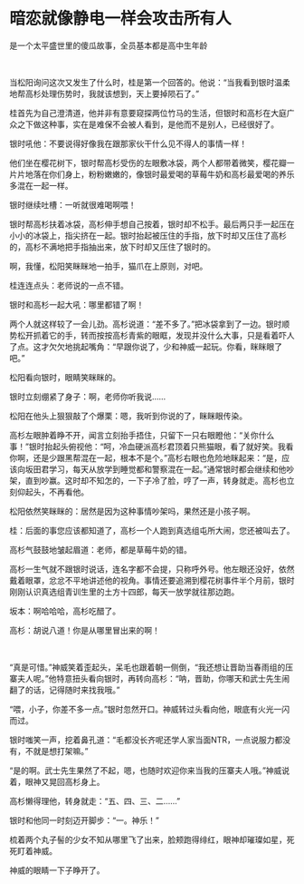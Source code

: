 # 暗恋就像静电一样会攻击所有人

是一个太平盛世里的傻瓜故事，全员基本都是高中生年龄

<br>

当松阳询问这次又发生了什么时，桂是第一个回答的。他说：“当我看到银时温柔地帮高杉处理伤势时，我就该想到，天上要掉陨石了。”

桂首先为自己澄清道，他并非有意要窥探两位竹马的生活，但银时和高杉在大庭广众之下做这种事，实在是难保不会被人看到，是他而不是别人，已经很好了。

银时吼他：不要说得好像我在跟那家伙干什么见不得人的事情一样！

他们坐在樱花树下，银时帮高杉受伤的左眼敷冰袋，两个人都带着微笑，樱花瓣一片片地落在你们身上，粉粉嫩嫩的，像银时最爱喝的草莓牛奶和高杉最爱喝的养乐多混在一起一样。

银时继续吐槽：一听就很难喝啊喂！

银时帮高杉扶着冰袋，高杉伸手想自己按着，银时却不松手。最后两只手一起压在小小的冰袋上，指尖挤在一起。银时抬起被压住的手指，放下时却又压住了高杉的，高杉不满地把手指抽出来，放下时却又压住了银时的。

啊，我懂，松阳笑眯眯地一拍手，猫爪在上原则，对吧。

桂连连点头：老师说的一点不错。

银时和高杉一起大吼：哪里都错了啊！

两个人就这样较了一会儿劲。高杉说道：“差不多了。”把冰袋拿到了一边。银时顺势松开抓着它的手，转而按按高杉青紫的眼眶，发现并没什么大事，只是看着吓人了点。这才欠欠地挑起嘴角：“早跟你说了，少和神威一起玩。你看，眯眯眼了吧。”

松阳看向银时，眼睛笑眯眯的。

银时立刻绷紧了身子：啊，老师你听我说……

松阳在他头上狠狠敲了个爆栗：嗯，我听到你说的了，眯眯眼传染。

高杉左眼肿着睁不开，闻言立刻抬手捂住，只留下一只右眼瞪他：“关你什么事！”银时抬起头俯视他：“呵，冷血硬派高杉君顶着只熊猫眼，看了就好笑。我看你啊，还是少跟黑帮混在一起，根本不是个。”高杉右眼也危险地眯起来：“是，应该向坂田君学习，每天从放学到睡觉都和警察混在一起。”通常银时都会继续和他吵架，直到吵赢。这时却不知怎的，一下子冷了脸，哼了一声，转身就走。高杉也立刻仰起头，不再看他。

松阳依然笑眯眯的：居然是因为这种事情吵架吗，果然还是小孩子啊。

桂：后面的事您应该都知道了，高杉一个人跑到真选组屯所大闹，您还被叫去了。

高杉气鼓鼓地皱起眉道：老师，都是草莓牛奶的错。

高杉一生气就不跟银时说话，连名字都不会提，只称呼外号。他左眼还没好，依然戴着眼罩，忿忿不平地讲述他的视角。事情还要追溯到樱花树事件半个月前，银时刚刚认识真选组青训生里的土方十四郎，每天一放学就往那边跑。

坂本：啊哈哈哈，高杉吃醋了。

高杉：胡说八道！你是从哪里冒出来的啊！

<br>

“真是可惜。”神威笑着歪起头，呆毛也跟着朝一侧倒，“我还想让晋助当春雨组的压寨夫人呢。”他特意扭头看向银时，再转向高杉：“呐，晋助，你哪天和武士先生闹翻了的话，记得随时来找我哦。”

“喂，小子，你差不多一点。”银时忽然开口。神威转过头看向他，眼底有火光一闪而过。

银时嗤笑一声，挖着鼻孔道：“毛都没长齐呢还学人家当面NTR，一点说服力都没有，不就是想打架嘛。”

“是的啊。武士先生果然了不起，嗯，也随时欢迎你来当我的压寨夫人哦。”神威说着，眼神又晃回高杉身上。

高杉懒得理他，转身就走：“五、四、三、二……”

银时和他同一时刻迈开脚步：“一。神乐！”

梳着两个丸子髻的少女不知从哪里飞了出来，脸颊跑得绯红，眼神却璀璨如星，死死盯着神威。

神威的眼睛一下子睁开了。
